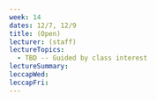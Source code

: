 ```yaml
---
week: 14
dates: 12/7, 12/9
title: (Open)
lecturer: (staff)
lectureTopics:
  - TBD -- Guided by class interest
lectureSummary:
leccapWed:
leccapFri:
---
```


